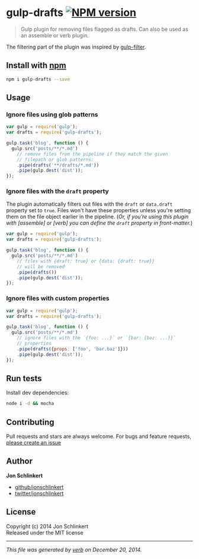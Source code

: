 # gulp-drafts [![NPM version](https://badge.fury.io/js/gulp-drafts.svg)](http://badge.fury.io/js/gulp-drafts)

> Gulp plugin for removing files flagged as drafts. Can also be used as an assemble or verb plugin.

The filtering part of the plugin was inspired by [gulp-filter].

## Install with [npm](npmjs.org)

```bash
npm i gulp-drafts --save
```

## Usage

### Ignore files using glob patterns

```js
var gulp = require('gulp');
var drafts = require('gulp-drafts');

gulp.task('blog', function () {
  gulp.src('posts/**/*.md')
    // remove files from the pipeline if they match the given
    // filepath or glob patterns:
    .pipe(drafts('**/drafts/*.md'))
    .pipe(gulp.dest('dist'));
});
```

### Ignore files with the `draft` property

The plugin automatically filters out files with the `draft` or `data.draft` property set to `true`. Files won't have these properties unless you're setting them on the file object earlier in the pipeline. (_Or, if you're using this plugin with [assemble] or [verb] you can define the `draft` property in front-matter._)

```js
var gulp = require('gulp');
var drafts = require('gulp-drafts');

gulp.task('blog', function () {
  gulp.src('posts/**/*.md')
    // files with {draft: true} or {data: {draft: true}}
    // will be removed
    .pipe(drafts())
    .pipe(gulp.dest('dist'));
});
```

### Ignore files with custom properties

```js
var gulp = require('gulp');
var drafts = require('gulp-drafts');

gulp.task('blog', function () {
  gulp.src('posts/**/*.md')
    // ignore files with the `{foo: ...}` or `{bar: {baz: ...}}`
    // properties
    .pipe(drafts({props: ['foo', 'bar.baz']}))
    .pipe(gulp.dest('dist'));
});
```

## Run tests

Install dev dependencies:

```bash
node i -d && mocha
```

## Contributing
Pull requests and stars are always welcome. For bugs and feature requests, [please create an issue](https://github.com/jonschlinkert/gulp-drafts/issues)

## Author

**Jon Schlinkert**
 
+ [github/jonschlinkert](https://github.com/jonschlinkert)
+ [twitter/jonschlinkert](http://twitter.com/jonschlinkert) 

## License
Copyright (c) 2014 Jon Schlinkert  
Released under the MIT license

***

_This file was generated by [verb](https://github.com/assemble/verb) on December 20, 2014._

[gulp-filter]: https://github.com/sindresorhus/gulp-filter